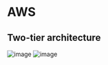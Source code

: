 # AWS
## Two-tier architecture
![image](https://user-images.githubusercontent.com/26543682/116061106-65425900-a67a-11eb-9679-36dba1a0a4b9.png)
![image](https://user-images.githubusercontent.com/26543682/116061559-e994dc00-a67a-11eb-8885-4b4d15a64755.png)

